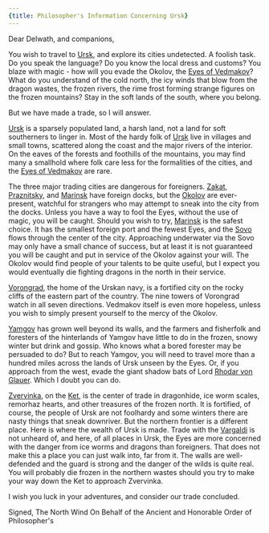 ```yaml
---
{title: Philosopher's Information Concerning Ursk}
---
```

Dear Delwath, and companions, 

You wish to travel to [Ursk](<../../../gazetteer/northern-green-sea/ursk.md>), and explore its cities undetected. A foolish task. Do you speak the language? Do you know the local dress and customs? You blaze with magic - how will you evade the Okolov, the [Eyes of Vedmakov](<../../../groups/urskan-magical-organizations/eyes-of-vedmakov.md>)? What do you understand of the cold north, the icy winds that blow from the dragon wastes, the frozen rivers, the rime frost forming strange figures on the frozen mountains? Stay in the soft lands of the south, where you belong.

But we have made a trade, so I will answer. 

[Ursk](<../../../gazetteer/northern-green-sea/ursk.md>) is a sparsely populated land, a harsh land, not a land for soft southerners to linger in. Most of the hardy folk of [Ursk](<../../../gazetteer/northern-green-sea/ursk.md>) live in villages and small towns, scattered along the coast and the major rivers of the interior. On the eaves of the forests and foothills of the mountains, you may find many a smallhold where folk care less for the formalities of the cities, and the [Eyes of Vedmakov](<../../../groups/urskan-magical-organizations/eyes-of-vedmakov.md>) are rare.

The three major trading cities are dangerous for foreigners. [Zakat](<../../../gazetteer/northern-green-sea/zakat.md>), [Praznitsky](<../../../gazetteer/northern-green-sea/praznitsky.md>), and [Marinsk](<../../../gazetteer/northern-green-sea/marinsk.md>) have foreign docks, but the [Okolov](<../../../groups/urskan-magical-organizations/eyes-of-vedmakov.md>) are ever-present, watchful for strangers who may attempt to sneak into the city from the docks. Unless you have a way to fool the Eyes, without the use of magic, you will be caught. Should you wish to try, [Marinsk](<../../../gazetteer/northern-green-sea/marinsk.md>) is the safest choice. It has the smallest foreign port and the fewest Eyes, and the [Sovo](<../../../gazetteer/northern-green-sea/sovo.md>) flows through the center of the city. Approaching underwater via the Sovo may only have a small chance of success, but at least it is not guaranteed you will be caught and put in service of the Okolov against your will. The Okolov would find people of your talents to be quite useful, but I expect you would eventually die fighting dragons in the north in their service. 

[Vorongrad](<../../../gazetteer/northern-green-sea/vorongrad.md>), the home of the Urskan navy, is a fortified city on the rocky cliffs of the eastern part of the country. The nine towers of Vorongrad watch in all seven directions. Vedmakov itself is even more hopeless, unless you wish to simply present yourself to the mercy of the Okolov. 

[Yamgov](<../../../gazetteer/northern-green-sea/yamgov.md>) has grown well beyond its walls, and the farmers and fisherfolk and foresters of the hinterlands of Yamgov have little to do in the frozen, snowy winter but drink and gossip. Who knows what a bored forester may be persuaded to do? But to reach Yamgov, you will need to travel more than a hundred miles across the lands of Ursk unseen by the Eyes. Or, if you approach from the west, evade the giant shadow bats of Lord [Rhodar von Glauer](<../../../people/other-nonhumans/rhodar-von-glauer.md>). Which I doubt you can do. 

[Zvervinka](<../../../gazetteer/northern-green-sea/zvervinka.md>), on the [Ket](<../../../gazetteer/northern-green-sea/ket.md>), is the center of trade in dragonhide, ice worm scales, remorhaz hearts, and other treasures of the frozen north. It is fortified, of course, the people of Ursk are not foolhardy and some winters there are nasty things that sneak downriver. But the northern frontier is a different place. Here is where the wealth of Ursk is made. Trade with the [Vargaldi](<../../../groups/vargaldi.md>) is not unheard of, and here, of all places in Ursk, the Eyes are more concerned with the danger from ice worms and dragons than foreigners. That does not make this a place you can just walk into, far from it. The walls are well-defended and the guard is strong and the danger of the wilds is quite real. You will probably die frozen in the northern wastes should you try to make your way down the Ket to approach Zvervinka. 

I wish you luck in your adventures, and consider our trade concluded. 

Signed,
The North Wind
On Behalf of the Ancient and Honorable Order of Philosopher's